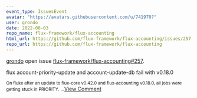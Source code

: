 ```yaml
---
event_type: IssuesEvent
avatar: "https://avatars.githubusercontent.com/u/741970?"
user: grondo
date: 2022-08-03
repo_name: flux-framework/flux-accounting
html_url: https://github.com/flux-framework/flux-accounting/issues/257
repo_url: https://github.com/flux-framework/flux-accounting
---
```


<a href='https://github.com/grondo' target='_blank'>grondo</a> open issue <a href='https://github.com/flux-framework/flux-accounting/issues/257' target='_blank'>flux-framework/flux-accounting#257</a>.

<p> flux account-priority-update and account-update-db fail with v0.18.0</p><small>On fluke after an update to flux-core v0.42.0 and flux-accounting v0.18.0, all jobs were getting stuck in PRIORITY....</small><a href='https://github.com/flux-framework/flux-accounting/issues/257' target='_blank'>View Comment</a>